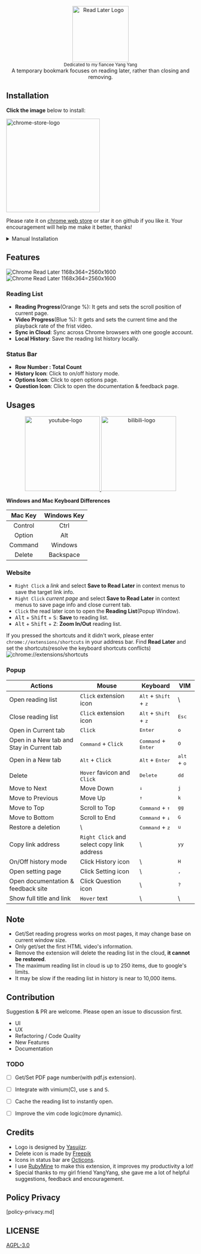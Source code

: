<p align="center">
  <img src="images/logotype.png" alt="Read Later Logo" height="150px"><br>
  <sub>Dedicated to my fiancee Yang Yang</a></sub><br>
  A temporary bookmark focuses on reading later, rather than closing and removing.
</p>




## Installation
**Click the image** below to install:

<a href="https://chrome.google.com/webstore/detail/fbmfcfkokefgbmfcjahdmomlifclekib/">
  <img src="images/chrome-store-logo.png" width="250px" alt="chrome-store-logo">
</a>

Please rate it on [chrome web store](https://chrome.google.com/webstore/detail/fbmfcfkokefgbmfcjahdmomlifclekib/) or star it on github if you like it. Your encouragement will help me make it better, thanks!

<details>
<summary>Manual Installation</summary>

1. Download [chrome-read-later.zip](https://github.com/willbchang/chrome-read-later/releases/latest).
2. Unzip it and move it to the safe path(you won't delete it accidentally).
3. Go to `chrome://extensions/`
4. Open `Developer mode`.
5. Drag the folder to chrome or Click `Load unpacked` and select the folder.

</details>

## Features

![Chrome Read Later 1168x364=2560x1600](images/sample-white.png#gh-light-mode-only)
![Chrome Read Later 1168x364=2560x1600](images/sample-dark.png#gh-dark-mode-only)

### Reading List
- **Reading Progress**(Orange %): It gets and sets the scroll position of current page.
- **Video Progress**(Blue %): It gets and sets the current time and the playback rate of the frist video.
- **Sync in Cloud**: Sync across Chrome browsers with one google account.
- **Local History**: Save the reading list history locally.

### Status Bar
- **Row Number : Total Count**
- **History Icon**: Click to on/off history mode.
- **Options Icon**: Click to open options page.
- **Question Icon**: Click to open the documentation & feedback page.

## Usages

<p align="center">  
  <a href="https://youtu.be/fnaFiMabPq8">
    <img src="images/youtube-logo.png" width="200px" alt="youtube-logo">
  </a>

  <a href="https://www.bilibili.com/video/BV1Ag411M7W1">
    <img src="images/bilibili-logo.png" width="200px" alt="bilibili-logo">
  </a>
</p>

**Windows and Mac Keyboard Differences**

| Mac Key  | Windows Key |
|:--------:|:-----------:|
| Control  | Ctrl        |
| Option   | Alt         |
| Command  | Windows     |
| Delete   | Backspace   |

### Website
- `Right Click` a *link* and select **Save to Read Later** in context menus to save the target link info.
- `Right Click` *current page* and select **Save to Read Later** in context menus to save page info and close current tab.
- `Click` the read later icon to open the **Reading List**(Popup Window).
- <kbd>Alt</kbd> + <kbd>Shift</kbd> + <kbd>S</kbd>: **Save** to reading list.
- <kbd>Alt</kbd> + <kbd>Shift</kbd> + <kbd>Z</kbd>: **Zoom In/Out** reading list.

If you pressed the shortcuts and it didn't work, please enter `chrome://extensions/shortcuts` in your address bar.
Find **Read Later** and set the shortcuts(resolve the keyboard shortcuts conflicts)
![chrome://extensions/shortcuts](images/chrome-extensions-shortcuts.png)

### Popup

| Actions                                  | Mouse                                      | Keyboard                                         | VIM                           |
|-------------------------------------------|--------------------------------------------|--------------------------------------------------|-------------------------------|
| Open reading list                         | `Click` extension icon                     | <kbd>Alt</kbd> + <kbd>Shift</kbd> + <kbd>z</kbd> | \                             |
| Close reading list                        | `Click` extension icon                     | <kbd>Alt</kbd> + <kbd>Shift</kbd> + <kbd>z</kbd> | <kbd>Esc</kbd>                |
| Open in Current tab                       | `Click`                                    | <kbd>Enter</kbd>                                 | <kbd>o</kbd>                  |
| Open in a New tab and Stay in Current tab | <kbd>Command</kbd> + `Click`               | <kbd>Command</kbd> + <kbd>Enter</kbd>            | <kbd>O</kbd>                  |
| Open in a New tab                         | <kbd>Alt</kbd> + `Click`                   | <kbd>Alt</kbd> + <kbd>Enter</kbd>                | <kbd>alt</kbd> + <kbd>o</kbd> |
| Delete                                    | `Hover` favicon and `Click`                | <kbd>Delete</kbd>                                | <kbd>dd</kbd>                 |
| Move to Next                              | Move Down                                  | <kbd>↓</kbd>                                     | <kbd>j</kbd>                  |
| Move to Previous                          | Move Up                                    | <kbd>↑</kbd>                                     | <kbd>k</kbd>                  |
| Move to Top                               | Scroll to Top                              | <kbd>Command</kbd> + <kbd>↑</kbd>                | <kbd>gg</kbd>                 |
| Move to Bottom                            | Scroll to End                              | <kbd>Command</kbd> + <kbd>↓</kbd>                | <kbd>G</kbd>                  |
| Restore a deletion                        | \                                          | <kbd>Command</kbd> + <kbd>z</kbd>                | <kbd>u</kbd>                  |
| Copy link address                         | `Right Click` and select copy link address | \                                                | <kbd>yy</kbd>                 |
| On/Off history mode                       | Click History icon                         | \                                                | <kbd>H</kbd>                  |
| Open setting page        | Click Setting icon                        | \                                                | <kbd>,</kbd>                  |
| Open documentation & feedback site        | Click Question icon                        | \                                                | <kbd>?</kbd>                  |
| Show full title and link                  | `Hover` text                               | \                                                | \                             |


## Note
- Get/Set reading progress works on most pages, it may change base on current window size.
- Only get/set the first HTML video's information.
- Remove the extension will delete the reading list in the cloud, **it cannot be restored**.
- The maximum reading list in cloud is up to 250 items, due to google's limits.
- It may be slow if the reading list in history is near to 10,000 items.

## Contribution
Suggestion & PR are welcome. Please open an issue to discussion first.
- UI
- UX
- Refactoring / Code Quality
- New Features
- Documentation

### TODO
- [ ] Get/Set PDF page number(with pdf.js extension).
- [ ] Integrate with vimium(C), use <kbd>s</kbd> and <kbd>S</kbd>.
- [ ] Cache the reading list to instantly open.
- [ ] Improve the vim code logic(more dynamic).


## Credits
- Logo is designed by [Yasujizr](https://github.com/Yasujizr).
- Delete icon is made by [Freepik](https://www.flaticon.com/authors/freepik)
- Icons in status bar are [Octicons](https://primer.style/octicons/).
- I use [RubyMine](https://www.jetbrains.com/ruby/) to make this extension, it improves my productivity a lot!
- Special thanks to my girl friend YangYang, she gave me a lot of helpful suggestions, feedback and encouragement.

## Policy Privacy
[policy-privacy.md]

## LICENSE
[AGPL-3.0](LICENSE)
